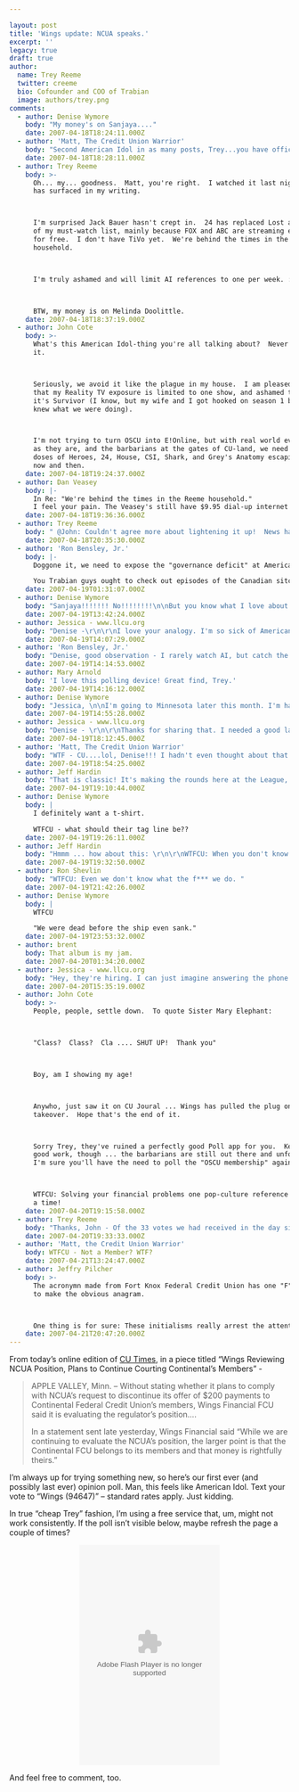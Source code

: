 ```yaml
---

layout: post
title: 'Wings update: NCUA speaks.'
excerpt: ''
legacy: true
draft: true
author:
  name: Trey Reeme
  twitter: creeme
  bio: Cofounder and COO of Trabian
  image: authors/trey.png
comments:
  - author: Denise Wymore
    body: "My money's on Sanjaya...."
    date: 2007-04-18T18:24:11.000Z
  - author: 'Matt, The Credit Union Warrior'
    body: "Second American Idol in as many posts, Trey...you have officially contracted Idolitis. I'm definitely not an Idol watcher, but I've seen enough to reason that if Sanjaya is the top talent in the United States we have big, BIG problems."
    date: 2007-04-18T18:28:11.000Z
  - author: Trey Reeme
    body: >-
      Oh... my... goodness.  Matt, you're right.  I watched it last night, and it
      has surfaced in my writing.



      I'm surprised Jack Bauer hasn't crept in.  24 has replaced Lost at the top
      of my must-watch list, mainly because FOX and ABC are streaming episodes
      for free.  I don't have TiVo yet.  We're behind the times in the Reeme
      household.



      I'm truly ashamed and will limit AI references to one per week. :)



      BTW, my money is on Melinda Doolittle.
    date: 2007-04-18T18:37:19.000Z
  - author: John Cote
    body: >-
      What's this American Idol-thing you're all talking about?  Never heard of
      it.



      Seriously, we avoid it like the plague in my house.  I am pleased to say
      that my Reality TV exposure is limited to one show, and ashamed to say that
      it's Survivor (I know, but my wife and I got hooked on season 1 before we
      knew what we were doing).



      I'm not trying to turn OSCU into E!Online, but with real world events such
      as they are, and the barbarians at the gates of CU-land, we need a few
      doses of Heroes, 24, House, CSI, Shark, and Grey's Anatomy escapism every
      now and then.
    date: 2007-04-18T19:24:37.000Z
  - author: Dan Veasey
    body: |-
      In Re: "We're behind the times in the Reeme household."
      I feel your pain. The Veasey's still have $9.95 dial-up internet service at home.
    date: 2007-04-18T19:36:36.000Z
  - author: Trey Reeme
    body: " @John: Couldn't agree more about lightening it up!  News has been heavy as of late, both in and out of CUs, like you said.   \n\n@Dan: I can be happy without TiVo, a Blackberry, or a Wii, but without broadband... Yikes! :)"
    date: 2007-04-18T20:35:30.000Z
  - author: 'Ron Bensley, Jr.'
    body: |-
      Doggone it, we need to expose the "governance deficit" at American Idol!

      You Trabian guys ought to check out episodes of the Canadian sitcom "Corner Gas"at YouTube. The show has riotously good dry Prairie humor (depicting life of ordinary folks in a Saskatchewan town where "there's not a lot goin' on").  Their web site at www.cornergas.com is...well, a gas! (I bought the Season 2 and Season 3 DVD sets and have lent them throughout my family).  Ron
    date: 2007-04-19T01:31:07.000Z
  - author: Denise Wymore
    body: "Sanjaya!!!!!!! No!!!!!!!!\n\nBut you know what I love about it? (because there is always a lesson to learn). Read on....\n\nThe word on the street? Sanjaya felt he could do no wrong. His brand had so much equity that nothing could destroy him. Even bad singing. Problem is, at the end of the day, the singing DOES matter if you want a recording contract. One hit wonder? Maybe. 15-minutes of fame? Definitely. Rock legend? Never. \n\nI think there are some credit unions out there that are in danger of Sanjaya Syndrome (or SS). Doesn't matter how we treat the member, we are Sanjaya Federal Credit Union. We can cheat on our sponsor (when we don't have to). We are Sanjaya. If we put our name on it (a branch) they will come. \n\nProblem is, you can't sing. \n\nOkay - I better go get some coffee...."
    date: 2007-04-19T13:42:24.000Z
  - author: Jessica - www.llcu.org
    body: "Denise -\r\n\r\nI love your analogy. I'm so sick of American Idol I could just puke, but that's another story. I think you bring up a very good point! And thanks for bringing the discussion back to credit unions (not that I mind a little detour every once in a while). But I want to be a rock legend credit union, not a 15 minutes of fame credit union. Which means we have to keep putting our heads together to come up with ways to do that! \r\n\r\nAs for Wings . . . I hope NCUA goes after then and gives them a swift kick in the behind! I still say, if you wanta act like a bank, then be one!"
    date: 2007-04-19T14:07:29.000Z
  - author: 'Ron Bensley, Jr.'
    body: "Denise, good observation - I rarely watch AI, but catch the drift re Sanjana. \n\nI really think U.S. credit union folks could learn something from Corner Gas. The show deals with ordinary life episodes of quirky non-celebrity folks in a small Prairie town, with their social lives revolving around the gas station/mini-mart and the Ruby Cafe. Even those of us who are city slickers can relate to the plot lines and character development - Corner Gas is like a hybrid of Seinfeld and Green Acres.\n\nSuperstation WTBS will begin televising Corner Gas on U.S. cable TV in September.  Currently five early Season 1 episodes are available for free online viewing at YouTube -- apparently Corner Gas' copyright owner doesn't object since these early episodes have been online for a few months."
    date: 2007-04-19T14:14:53.000Z
  - author: Mary Arnold
    body: 'I love this polling device! Great find, Trey.'
    date: 2007-04-19T14:16:12.000Z
  - author: Denise Wymore
    body: "Jessica, \n\nI'm going to Minnesota later this month. I'm half tempted to walk right into WINGS barge into the CEO's office and say Western Telepone Fed (WTF?) and then smack him and leave.\n\nD.\n\nPS -- If you haven't heard of WTFCU you need to go to Ron Shelvin's blog....http://marketingroi.wordpress.com/2007/04/13/a-credit-union-that-needs-a-name-change/"
    date: 2007-04-19T14:55:28.000Z
  - author: Jessica - www.llcu.org
    body: "Denise - \r\n\r\nThanks for sharing that. I needed a good laugh. I had not seen that one yet. But good call! Smack him once for me too would ya?!\r\n\r\nTrey - \r\n\r\nHey, great picture. I'm not sure who looks more focused, you or the crab. ;)"
    date: 2007-04-19T18:12:45.000Z
  - author: 'Matt, The Credit Union Warrior'
    body: "WTF - CU....lol, Denise!!! I hadn't even thought about that! WTF?!! :)"
    date: 2007-04-19T18:54:25.000Z
  - author: Jeff Hardin
    body: "That is classic! It's making the rounds here at the League, to chortles and belly laughs (and one or two staffers who want to join the CU!). "
    date: 2007-04-19T19:10:44.000Z
  - author: Denise Wymore
    body: |
      I definitely want a t-shirt.

      WTFCU - what should their tag line be??
    date: 2007-04-19T19:26:11.000Z
  - author: Jeff Hardin
    body: "Hmmm ... how about this: \r\n\r\nWTFCU: When you don't know where you're going, we can help you not get there. \r\n\r\n(Sorry, it's almost 5:00)"
    date: 2007-04-19T19:32:50.000Z
  - author: Ron Shevlin
    body: "WTFCU: Even we don't know what the f*** we do. "
    date: 2007-04-19T21:42:26.000Z
  - author: Denise Wymore
    body: |
      WTFCU

      "We were dead before the ship even sank."
    date: 2007-04-19T23:53:32.000Z
  - author: brent
    body: That album is my jam.
    date: 2007-04-20T01:34:20.000Z
  - author: Jessica - www.llcu.org
    body: "Hey, they're hiring. I can just imagine answering the phone: \"Thank you for calling WTFCU, wtf can we do for you today\""
    date: 2007-04-20T15:35:19.000Z
  - author: John Cote
    body: >-
      People, people, settle down.  To quote Sister Mary Elephant:



      "Class?  Class?  Cla .... SHUT UP!  Thank you"



      Boy, am I showing my age!



      Anywho, just saw it on CU Joural ... Wings has pulled the plug on the
      takeover.  Hope that's the end of it.



      Sorry Trey, they've ruined a perfectly good Poll app for you.  Keep up the
      good work, though ... the barbarians are still out there and unfortunately,
      I'm sure you'll have the need to poll the "OSCU membership" again.



      WTFCU: Solving your financial problems one pop-culture reference at
      a time!
    date: 2007-04-20T19:15:58.000Z
  - author: Trey Reeme
    body: "Thanks, John - Of the 33 votes we had received in the day since opening the poll, zero predicted this would be the end of Wings merger talk.  Time will tell I guess, and I hope that's the end of it, too."
    date: 2007-04-20T19:33:33.000Z
  - author: 'Matt, the Credit Union Warrior'
    body: WTFCU - Not a Member? WTF?
    date: 2007-04-21T13:24:47.000Z
  - author: Jeffry Pilcher
    body: >-
      The acronymn made from Fort Knox Federal Credit Union has one "F" too many
      to make the obvious anagram.



      One thing is for sure: These initialisms really arrest the attention.
    date: 2007-04-21T20:47:20.000Z
---
```


<p>From today&#8217;s online edition of <a href="http://www.cutimes.com">CU Times</a>, in a piece titled &#8220;Wings Reviewing <span class="caps">NCUA</span> Position, Plans to Continue Courting Continental&#8217;s Members&#8221; -</p>
<blockquote><p><span class="caps">APPLE VALLEY</span>, Minn. &#8211; Without stating whether it plans to comply with <span class="caps">NCUA</span>&#8217;s request to discontinue its offer of $200 payments to Continental Federal Credit Union&#8217;s members, Wings Financial <span class="caps">FCU</span> said it is evaluating the regulator&#8217;s position&#8230;.</p><p>In a statement sent late yesterday, Wings Financial said &#8220;While we are continuing to evaluate the <span class="caps">NCUA</span>&#8217;s position, the larger point is that the Continental <span class="caps">FCU</span> belongs to its members and that money is rightfully theirs.&#8221;</p></blockquote>
<p>I&#8217;m always up for trying something new, so here&#8217;s our first ever (and possibly last ever) opinion poll.  Man, this feels like American Idol.  Text your vote to &#8220;Wings (94647)&#8221; &#8211; standard rates apply.  Just kidding.</p>
<p>In true &#8220;cheap Trey&#8221; fashion, I&#8217;m using a free service that, um, might not work consistently.  If the poll isn&#8217;t visible below, maybe refresh the page a couple of times?</p>
<center><embed allowScriptAccess="never"  saveEmbedTags="true" src="http://www.polldaddy.com/poll.swf" FlashVars="p=30606" quality="high"  wmode="transparent"  bgcolor="&#035;ffffff" width="252"  height="395"  name="beta3" salign="tl" scale="autoscale"  type="application/x-shockwave-flash" pluginspage="http://www.macromedia.com/go/getflashplayer" ></embed></center>
<p>And feel free to comment, too.</p>
